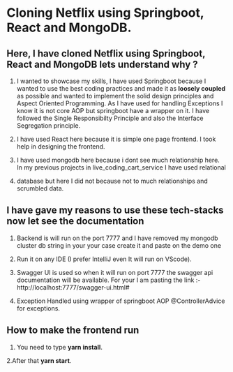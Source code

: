 # Cloning Netflix using Springboot, React and MongoDB. 

## Here, I have cloned Netflix using Springboot, React and MongoDB lets understand why ?

1. I wanted to showcase my skills, I have used Springboot because I wanted to use the best coding practices and made it as **loosely coupled** as possible and wanted to implement the solid design principles and Aspect Oriented Programming. As I have used for handling Exceptions I know it is not core AOP but springboot have a wrapper on it. I have followed the Single Responsibilty Principle and also the Interface Segregation principle.

2. I have used React here because it is simple one page frontend. I took help in designing the frontend.

3. I have used mongodb here because i dont see much relationship here. In my previous projects in live_coding_cart_service I have used relational
4. database but here I did not because not to much relationships and scrumbled data.

## I have gave my reasons to use these tech-stacks now let see the documentation

1. Backend is will run on the port 7777 and I have removed my mongodb cluster db string in your your case create it and paste on the demo one

2. Run it on any IDE (I prefer IntelliJ even It will run on VScode).

3. Swagger UI is used so when it will run on port 7777 the swagger api documentation will be available. For your I am pasting the link :- http://localhost:7777/swagger-ui.html#

4. Exception Handled using wrapper of springboot AOP @ControllerAdvice for exceptions.

## How to make the frontend run

1. You need to type **yarn install**.

2.After that **yarn start**.
